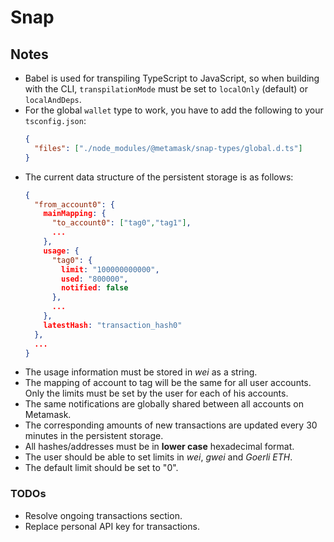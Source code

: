 # Snap

## Notes

- Babel is used for transpiling TypeScript to JavaScript, so when building with the CLI,
  `transpilationMode` must be set to `localOnly` (default) or `localAndDeps`.
- For the global `wallet` type to work, you have to add the following to your `tsconfig.json`:
  ```json
  {
    "files": ["./node_modules/@metamask/snap-types/global.d.ts"]
  }
  ```
- The current data structure of the persistent storage is as follows:
  ```json
  {
    "from_account0": {
      mainMapping: {
        "to_account0": ["tag0","tag1"],
        ...
      },
      usage: {
        "tag0": {
          limit: "100000000000",
          used: "800000",
          notified: false
        },
        ...
      },
      latestHash: "transaction_hash0"
    },
    ...
  }
  ```
- The usage information must be stored in _wei_ as a string.
- The mapping of account to tag will be the same for all user accounts. Only the limits must be set by the user for each of his accounts.
- The same notifications are globally shared between all accounts on Metamask.
- The corresponding amounts of new transactions are updated every 30 minutes in the persistent storage.
- All hashes/addresses must be in **lower case** hexadecimal format.
- The user should be able to set limits in _wei_, _gwei_ and _Goerli ETH_.
- The default limit should be set to "0".

### TODOs

- Resolve ongoing transactions section.
- Replace personal API key for transactions.
